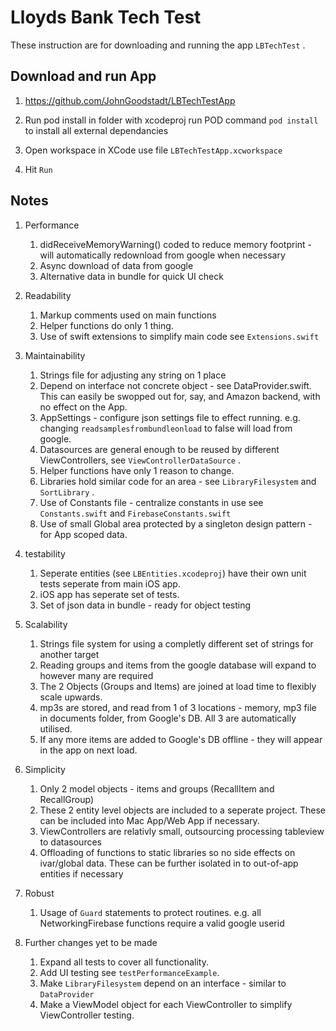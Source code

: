#  Lloyds Bank Tech Test

These instruction are for downloading and running the app  `LBTechTest` .


## Download and run App

1.  https://github.com/JohnGoodstadt/LBTechTestApp



2. Run pod install
	in folder with xcodeproj run POD command `pod install` to install all external dependancies 



3. Open workspace in XCode
	use file  `LBTechTestApp.xcworkspace`



4. Hit `Run`


## Notes

1. Performance
	1. didReceiveMemoryWarning() coded to reduce memory footprint - will automatically redownload from google when necessary
	2. Async download of data from google
	3. Alternative data in bundle for quick UI check
	

2. Readability
	1. Markup comments used on main functions
	2. Helper functions do only 1 thing.
	3. Use of swift extensions to simplify main code  see  `Extensions.swift` 


3. Maintainability
	1. Strings file for adjusting any string on 1 place
	2. Depend on interface not concrete object - see DataProvider.swift. This can easily be swopped out for, say, and Amazon backend, with no effect on the App.
	3. AppSettings - configure json settings file to effect running. e.g. changing   `readsamplesfrombundleonload` to false will load from google.
	4. Datasources are general enough to be reused by different ViewControllers, see  `ViewControllerDataSource` .
	5. Helper functions have only 1 reason to change.
	6. Libraries hold similar code for an area - see  `LibraryFilesystem`  and   `SortLibrary` .
	7. Use of Constants file - centralize constants in use see  `Constants.swift`  and  `FirebaseConstants.swift` 
	8. Use of small Global area protected by a singleton design pattern - for App scoped data.

	
4. testability
	1. Seperate entities (see `LBEntities.xcodeproj`) have their own unit tests seperate from main iOS app.
	2. iOS app has seperate set of tests.
	3. Set of json data in bundle - ready for object testing

5. Scalability
	1. Strings file system for using a completly different set of strings for another target
	2. Reading groups and items from the google database will expand to however many are required
	3. The 2 Objects (Groups and Items) are joined at load time to flexibly scale upwards.
	4. mp3s are stored, and read from 1 of 3 locations - memory, mp3 file in documents folder, from Google's DB. All 3 are automatically utilised.
	5. If any more items are added to Google's DB offline - they will appear in the app on next load.
	
6. Simplicity
	1. Only 2 model objects - items and groups (RecallItem and RecallGroup)
	2. These 2 entity level objects are included to a seperate project. These can be included into Mac App/Web App if necessary.  
	3. ViewControllers are relativly small, outsourcing processing tableview to datasources
	4. Offloading of functions to static libraries so no side effects on ivar/global data. These can be further isolated in to out-of-app entities if necessary

7. Robust
	1. Usage of  `Guard` statements to protect routines. e.g. all NetworkingFirebase functions require a valid google userid
	
8. Further changes yet to be made
	1. Expand all tests to cover all functionality.
	2. Add UI testing see  `testPerformanceExample`.
	3. Make  `LibraryFilesystem` depend on an interface - similar to  `DataProvider` 
	4. Make a ViewModel object for each ViewController to simplify ViewController testing.
	


